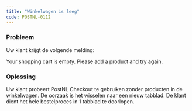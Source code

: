 ```yaml
---
title: "Winkelwagen is leeg"
code: POSTNL-0112
---
```

### Probleem

Uw klant krijgt de volgende melding:

Your shopping cart is empty. Please add a product and try again.

### Oplossing

Uw klant probeert PostNL Checkout te gebruiken zonder producten in de winkelwagen. De oorzaak is het wisselen naar een nieuw tabblad. De klant dient het hele bestelproces in 1 tabblad te doorlopen.

